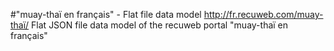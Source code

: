 #"muay-thaï en français" - Flat file data model
http://fr.recuweb.com/muay-thaï/
Flat JSON file data model of the recuweb portal "muay-thaï en français"
